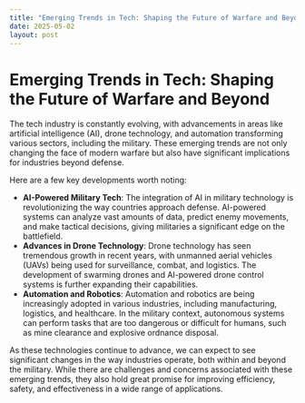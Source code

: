 ```yaml
---
title: "Emerging Trends in Tech: Shaping the Future of Warfare and Beyond"
date: 2025-05-02
layout: post
---
```


# Emerging Trends in Tech: Shaping the Future of Warfare and Beyond

The tech industry is constantly evolving, with advancements in areas like artificial intelligence (AI), drone technology, and automation transforming various sectors, including the military. These emerging trends are not only changing the face of modern warfare but also have significant implications for industries beyond defense.

Here are a few key developments worth noting:
* **AI-Powered Military Tech**: The integration of AI in military technology is revolutionizing the way countries approach defense. AI-powered systems can analyze vast amounts of data, predict enemy movements, and make tactical decisions, giving militaries a significant edge on the battlefield.
* **Advances in Drone Technology**: Drone technology has seen tremendous growth in recent years, with unmanned aerial vehicles (UAVs) being used for surveillance, combat, and logistics. The development of swarming drones and AI-powered drone control systems is further expanding their capabilities.
* **Automation and Robotics**: Automation and robotics are being increasingly adopted in various industries, including manufacturing, logistics, and healthcare. In the military context, autonomous systems can perform tasks that are too dangerous or difficult for humans, such as mine clearance and explosive ordnance disposal.

As these technologies continue to advance, we can expect to see significant changes in the way industries operate, both within and beyond the military. While there are challenges and concerns associated with these emerging trends, they also hold great promise for improving efficiency, safety, and effectiveness in a wide range of applications.